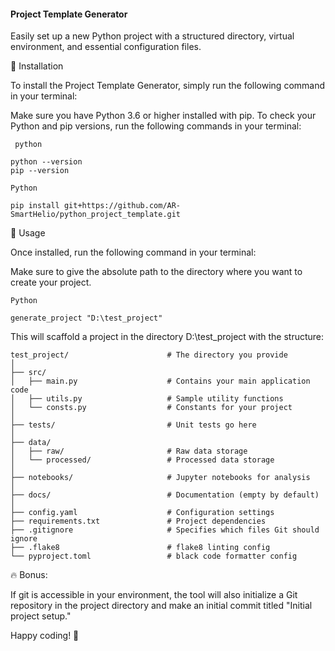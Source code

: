 #### Project Template Generator

Easily set up a new Python project with a structured directory, virtual environment, and essential configuration files.

🚀 Installation

To install the Project Template Generator, simply run the following command in your terminal:

Make sure you have Python 3.6 or higher installed with pip.
To check your Python and pip versions, run the following commands in your terminal:

``` python```
```
python --version
pip --version
```

```Python```
```
pip install git+https://github.com/AR-SmartHelio/python_project_template.git
```


💼 Usage

Once installed, run the following command in your terminal:

Make sure to give the absolute path to the directory where you want to create your project.

```Python```
```
generate_project "D:\test_project"
```

This will scaffold a project in the directory D:\test_project with the structure:

```
test_project/                      # The directory you provide
│
├── src/
│   ├── main.py                    # Contains your main application code
│   ├── utils.py                   # Sample utility functions
│   └── consts.py                  # Constants for your project
│
├── tests/                         # Unit tests go here
│
├── data/
│   ├── raw/                       # Raw data storage
│   └── processed/                 # Processed data storage
│
├── notebooks/                     # Jupyter notebooks for analysis
│
├── docs/                          # Documentation (empty by default)
│
├── config.yaml                    # Configuration settings
├── requirements.txt               # Project dependencies
├── .gitignore                     # Specifies which files Git should ignore
├── .flake8                        # flake8 linting config
└── pyproject.toml                 # black code formatter config
```

🔥 Bonus:

If git is accessible in your environment, the tool will also initialize a Git repository in the project directory and make an initial commit titled "Initial project setup."

Happy coding! 🎉